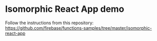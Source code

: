# Isomorphic React App demo

Follow the instructions from this repository:
https://github.com/firebase/functions-samples/tree/master/isomorphic-react-app
